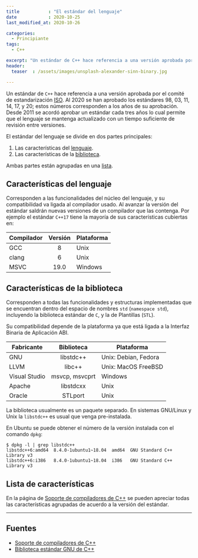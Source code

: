 ```yaml
---
title           : "El estándar del lenguaje"
date            : 2020-10-25
last_modified_at: 2020-10-26

categories:
  - Principiante
tags:
  - C++

excerpt: "Un estándar de C++ hace referencia a una versión aprobada por el comité de estandarización. Al 2020 se han aprobado los estándares 98, 03, 11, 14, 17, y 20; estos números corresponden a los años de su aprobación."
header:
  teaser  : /assets/images/unsplash-alexander-sinn-binary.jpg

---
```


Un estándar de `C++` hace referencia a una versión aprobada por el comité de estandarización
[ISO](https://isocpp.org/). Al 2020 se han aprobado los estándares 
98, 03, 11, 14, 17, y 20; estos números corresponden a los años de su aprobación. Desde 2011
se acordó aprobar un estándar cada tres años lo cual permite que el lenguaje se 
mantenga actualizado con un tiempo suficiente de revisión entre versiones. 

El estándar del lenguaje se divide en dos partes principales: 
1. Las características del [lenguaje](#características-del-lenguaje).
2. Las características de la [biblioteca](#características-de-la-biblioteca).

Ambas partes están agrupadas en una [lista](#lista-de-características).

## Características del lenguaje

Corresponden a las funcionalidades del núcleo del lenguaje,
y su compatibilidad va ligada al compilador usado. Al avanzar la versión del 
estándar saldrán nuevas versiones de un compilador que las contenga. 
Por ejemplo el estándar `C++17` tiene la mayoría de sus características 
cubiertas en:

|Compilador|Versión|Plataforma|
|---|:---:|---|
|GCC|8|Unix|
|clang|6|Unix|
|MSVC|19.0|Windows|

## Características de la biblioteca

Corresponden a todas las funcionalidades 
y estructuras implementadas que se encuentran dentro del espacio de nombres `std` (`namespace std`), 
incluyendo la biblioteca estándar de `C`, y la de Plantillas (`STL`).

Su compatibilidad depende de la plataforma ya que está ligada a la Interfaz 
Binaria de Aplicación ABI.

|Fabricante|Biblioteca|Plataforma|
|---|:---:|---|
|GNU|libstdc++|Unix: Debian, Fedora|
|LLVM|libc++|Unix: MacOS FreeBSD|
|Visual Studio|msvcp, msvcprt|Windows|
|Apache|libstdcxx|Unix|
|Oracle|STLport|Unix|

La biblioteca usualmente es un paquete separado. En sistemas GNU/Linux y Unix la `libstdc++` 
es usual que venga pre-instalada. 

En Ubuntu se puede obtener el número de la versión instalada con el comando `dpkg`: 
 
    $ dpkg -l | grep libstdc++
    libstdc++6:amd64  8.4.0-1ubuntu1~18.04  amd64  GNU Standard C++ Library v3
    libstdc++6:i386   8.4.0-1ubuntu1~18.04  i386   GNU Standard C++ Library v3

## Lista de características

En la página de [Soporte de compiladores de C++](https://es.cppreference.com/w/cpp/compiler_support)
se pueden apreciar todas las características agrupadas de acuerdo a la versión del
estándar.

---
## Fuentes
- [Soporte de compiladores de C++](https://es.cppreference.com/w/cpp/compiler_support)
- [Biblioteca estándar GNU de C++](https://gcc.gnu.org/onlinedocs/libstdc++/faq.html)
